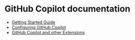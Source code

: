 # GitHub Copilot documentation

* [Getting Started Guide](gettingstarted.md)
* [Configuring GitHub Copilot](configuring.md)
* [GitHub Copilot and other Extensions](extensions.md)